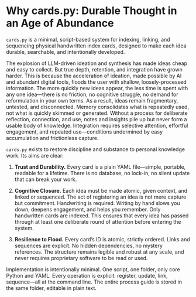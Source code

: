 # Why cards.py: Durable Thought in an Age of Abundance

`cards.py` is a minimal, script-based system for indexing, linking, and sequencing physical handwritten index cards, designed to make each idea durable, searchable, and intentionally developed.

The explosion of LLM-driven ideation and synthesis has made ideas cheap and easy to collect. But true depth, retention, and integration have grown harder. This is because the acceleration of ideation, made possible by AI and abundant digital tools, floods the user with shallow, loosely-processed information. The more quickly new ideas appear, the less time is spent with any one idea—there is no friction, no cognitive struggle, no demand for reformulation in your own terms. As a result, ideas remain fragmentary, untested, and disconnected. Memory consolidates what is repeatedly used, not what is quickly skimmed or generated. Without a process for deliberate reflection, connection, and use, notes and insights pile up but never form a usable body of knowledge. Integration requires selective attention, effortful engagement, and repeated use—conditions undermined by easy accumulation and frictionless capture.

`cards.py` exists to restore discipline and substance to personal knowledge work. Its aims are clear:

1. **Trust and Durability.** Every card is a plain YAML file—simple, portable, readable for a lifetime. There is no database, no lock-in, no silent update that can break your work.

2. **Cognitive Closure.** Each idea must be made atomic, given context, and linked or sequenced. The act of registering an idea is not mere capture but commitment. Handwriting is required. Writing by hand slows you down, deepens engagement, and helps you remember. Only handwritten cards are indexed. This ensures that every idea has passed through at least one deliberate round of attention before entering the system.

3. **Resilience to Flood.** Every card’s ID is atomic, strictly ordered. Links and sequences are explicit. No hidden dependencies, no mystery references. The structure remains legible and robust at any scale, and never requires proprietary software to be read or used.

Implementation is intentionally minimal. One script, one folder, only core Python and YAML. Every operation is explicit: register, update, link, sequence—all at the command line. The entire process guide is stored in the same folder, editable in plain text.
